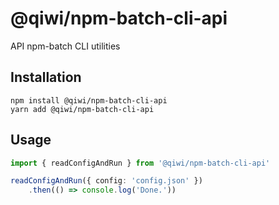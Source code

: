 # @qiwi/npm-batch-cli-api
API npm-batch CLI utilities
## Installation
```shell script
npm install @qiwi/npm-batch-cli-api
yarn add @qiwi/npm-batch-cli-api
```
## Usage
```typescript
import { readConfigAndRun } from '@qiwi/npm-batch-cli-api'

readConfigAndRun({ config: 'config.json' })
    .then(() => console.log('Done.'))
```
